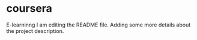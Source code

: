 # coursera
E-learninng
I am editing the README file. Adding some more details about the project description.
